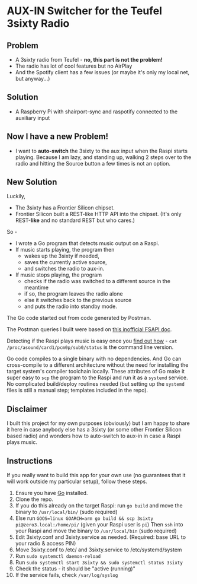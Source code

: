 # AUX-IN Switcher for the Teufel 3sixty Radio

## Problem

- A 3sixty radio from Teufel - **no, this part is not the problem!**
- The radio has lot of cool features but no AirPlay
- And the Spotify client has a few issues (or maybe it's only my local net, but anyway...)

## Solution

- A Raspberry Pi with shairport-sync and raspotify connected to the auxiliary input

## Now I have a new Problem!

- I want to **auto-switch** the 3sixty to the aux input when the Raspi starts playing. Because I am lazy, and standing up, walking 2 steps over to the radio and hitting the Source button a few times is not an option.

## New Solution

Luckily,

- The 3sixty has a Frontier Silicon chipset.
- Frontier Silicon built a REST-like HTTP API into the chipset. (It's only REST-**like** and no standard REST but who cares.)

So - 

- I wrote a Go program that detects music output on a Raspi.
- If music starts playing, the program then 
  - wakes up the 3sixty if needed,
  - saves the currently active source, 
  - and switches the radio to aux-in.
- If music stops playing, the program
  - checks if the radio was switched to a different source in the meantime
  - if so, the program leaves the radio alone
  - else it switches back to the previous source
  - and puts the radio into standby mode.

The Go code started out from code generated by Postman.

The Postman queries I built were based on [this inofficial FSAPI doc](https://github.com/flammy/fsapi/blob/master/FSAPI.md).

Detecting if the Raspi plays music is easy once you [find out how]((https://howchoo.com/linux/how-to-detect-that-audio-is-currently-being-output-in-linux-and-use-it-to-call-a-program#create-an-audio-output-monitor-script)) - `cat /proc/asound/card1/pcm0p/sub0/status` is the command line version. 

Go code compiles to a single binary with no dependencies. And Go can cross-compile to a different architecture without the need for installing the target system's compiler toolchain locally. These attributes of Go make it super easy to `scp` the program to the Raspi and run it as a `systemd` service. No complicated build/deploy routines needed (but setting up the `systemd` files is still a manual step; templates included in the repo). 

## Disclaimer

I built this project for my own purposes (obviously) but I am happy to share it here in case anybody else has a 3sixty (or some other Frontier Silicon based radio) and wonders how to auto-switch to aux-in in case a Raspi plays music.

## Instructions

If you really want to build this app for your own use (no guarantees that it will work outside my particular setup), follow these steps.

1. Ensure you have [Go](https://go.dev) installed.
2. Clone the repo.
3. If you do this already on the target Raspi: run `go build` and move the binary to `/usr/local/bin/` (sudo required)
4. Else run `GOOS=linux GOARCH=arm go build && scp 3sixty pi@zero3.local:/home/pi/` (given your Raspi user is `pi`)
   Then `ssh` into your Raspi and move the binary to `/usr/local/bin` (sudo required)
5. Edit 3sixty.conf and 3sixty.service as needed. (Required: base URL to your radio & access PIN)
6. Move 3sixty.conf to /etc/ and 3sixty.service to /etc/systemd/system
7. Run `sudo systemctl daemon-reload` 
8. Run `sudo systemctl start 3sixty && sudo systemctl status 3sixty`
9. Check the status - it should be "active (running)"
10. If the service fails, check `/var/log/syslog`  
